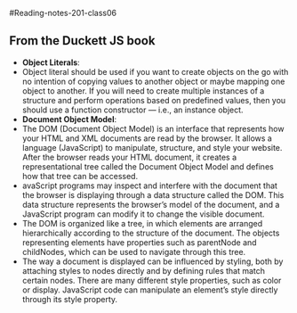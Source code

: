 #Reading-notes-201-class06
## From the Duckett JS book
+ **Object Literals**:<br>
+ Object literal should be used if you want to create objects on the go with no intention of copying values to another object or maybe mapping one object to another.
If you will need to create multiple instances of a structure and perform operations based on predefined values, then you should use a function constructor — i.e., an instance object.<br>
+ **Document Object Model**: <br>
+ The DOM (Document Object Model) is an interface that represents how your HTML and XML documents are read by the browser. 
It allows a language (JavaScript) to manipulate, structure, and style your website. After the browser reads your HTML document,
it creates a representational tree called the Document Object Model and defines how that tree can be accessed.<br>
+ avaScript programs may inspect and interfere with the document that the browser is displaying through a data structure called the DOM. This data structure represents the browser’s model of the document, and a JavaScript program can modify it to change the visible document.<br>
+ The DOM is organized like a tree, in which elements are arranged hierarchically according to the structure of the document. The objects representing elements have properties such as parentNode and childNodes, which can be used to navigate through this tree.<br>
+ The way a document is displayed can be influenced by styling, both by attaching styles to nodes directly and by defining rules that match certain nodes. There are many different style properties, such as color or display. JavaScript code can manipulate an element’s style directly through its style property.
